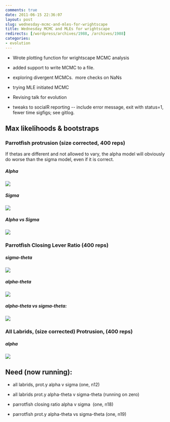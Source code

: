 ```yaml
---
comments: true
date: 2011-06-15 22:36:07
layout: post
slug: wednesday-mcmc-and-mles-for-wrightscape
title: Wednesday MCMC and MLEs for wrightscape
redirects: [/wordpress/archives/1988, /archives/1988]
categories:
- evolution
---
```



	
  * Wrote plotting function for wrightscape MCMC analysis

	
  * added support to write MCMC to a file.

	
  * exploring divergent MCMCs.  more checks on NaNs

	
  * trying MLE initiated MCMC

	
  * Revising talk for evolution

	
  * tweaks to socialR reporting -- include error message, exit with status=1, fewer time sigfigs; see gitlog.




## Max likelihoods & bootstraps




### Parrotfish protrusion (size corrected, 400 reps)


If thetas are different and not allowed to vary, the alpha model will obviously do worse than the sigma model, even if it is correct.


##### Alpha


![]( http://farm6.staticflickr.com/5142/5835746025_850538f03c_o.png )



##### Sigma


![]( http://farm6.staticflickr.com/5302/5835747179_0af35db2a9_o.png )



##### Alpha vs Sigma


![]( http://farm3.staticflickr.com/2515/5835744831_fe47ba11fc_o.png )



### Parrotfish Closing Lever Ratio (400 reps)




##### sigma-theta


![]( http://farm6.staticflickr.com/5274/5835165136_aa9b08f95b_o.png )



##### alpha-theta


![]( http://farm3.staticflickr.com/2546/5835164312_8208fba174_o.png )



##### alpha-theta vs sigma-theta:


![]( http://farm6.staticflickr.com/5038/5835163592_db36ffc457_o.png )



### All Labrids, (size corrected) Protrusion, (400 reps)




##### alpha


![]( http://farm3.staticflickr.com/2454/5837934440_16e015f0fa_o.png )



## Need (now running):





	
  * all labrids, prot.y alpha v sigma (one, n12)

	
  * all labrids prot.y alpha-theta v sigma-theta (running on zero)

	
  * parrotfish closing ratio alpha v sigma  (one, n18)

	
  * parrotfish prot.y alpha-theta vs sigma-theta (one, n19)


